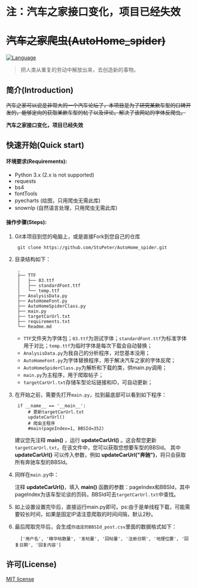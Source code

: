 

# **注：汽车之家接口变化，项目已经失效**

# ~~汽车之家爬虫(AutoHome_spider)~~



[![Language](https://img.shields.io/badge/Language-Python-blue.svg)](https://www.python.org)

> 把人类从重复的劳动中解放出来，去创造新的事物。
## 

## 简介(Introduction)

~~汽车之家可以说是非常大的一个汽车论坛了，本项目是为了研究某款车型的口碑开发的，能够定向的获取某款车型的帖子以及评论。解决了该网站的字体反爬虫。~~

**汽车之家接口变化，项目已经失效**

## 快速开始(Quick start)

#### 环境要求(Requirements):

* Python 3.x (2.x is not supported)
* requests
* bs4
* fontTools
* pyecharts (绘图，只用爬虫无需此库)
* snownlp (自然语言处理，只用爬虫无需此库)

#### 操作步骤(Steps):

1. Git本项目到您的电脑上，或是直接Fork到您自己的仓库

        git clone https://github.com/StuPeter/AutoHome_spider.git

2. 目录结构如下：

        .
        ├── TTF
        │   ├── 03.ttf
        │   ├── standardFont.ttf
        │   └── temp.ttf
        ├── AnalysisData.py
        ├── AutoHomeFont.py
        ├── AutoHomeSpiderClass.py
        ├── main.py
        ├── targetCarUrl.txt
        ├── requirements.txt
        └── Readme.md
    
    + `TTF`文件夹为字体包；`03.ttf`为测试字体；`standardFont.ttf`为标准字体用于对比；`temp.ttf`为临时字体是每次下载会自动替换；
    + `AnalysisData.py`为我自己的分析程序，对您基本没用；
    + `AutoHomeFont.py`为字体替换程序，用于解决汽车之家的字体反爬；
    + `AutoHomeSpiderClass.py`为解析和下载的类，供main.py调用；
    + `main.py`为主程序，用于爬取帖子；
    + `targetCarUrl.txt`存储车型论坛链接和ID，可自动更新；
    
3. 在开始之前，需要先打开`main.py`，拉到最底部可以看到如下程序：

        if __name__ == '__main__':
            # 更新targetCarUrl.txt
            updateCarUrl()
            # 爬虫主程序
            #main(pageIndex=1, BBSId=352)
    
   建议您先注释 **main()** ，运行 **updateCarUrl()** 。这会帮您更新`targetCarUrl.txt`，在该文件中，您可以获取您想要车型的BBSId。
   其中 **updateCarUrl()** 可以传入参数，例如 **updateCarUrl("奔驰")**，将只会获取所有奔驰车型的BBSId。

4. 同样在`main.py`中：

   注释 **updateCarUrl()**，填入 **main()** 函数的参数：pageIndex和BBSId，其中pageIndex为该车型论谈的页码，BBSId可去`targetCarUrl.txt`中查找。

5. 如上设置设置完毕后，直接运行main.py即可。ps:由于是单线程下载，可能需要较长时间，如果是固定IP请注意爬取的时间间隔，默认2秒。

6. 最后爬取完毕后，会生成`你选定的BBSId_post.csv`里面的数据格式如下：

         ['用户名', '精华帖数量', '发帖量', '回帖量', '注册日期', '地理位置', '回复日期', '回复内容']

## 许可(License)
[MIT license](https://github.com/StuPeter/Sougou_dict_spider/blob/master/LICENSE "MIT license")
    

